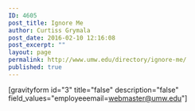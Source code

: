 ```yaml
---
ID: 4605
post_title: Ignore Me
author: Curtiss Grymala
post_date: 2016-02-10 12:16:08
post_excerpt: ""
layout: page
permalink: http://www.umw.edu/directory/ignore-me/
published: true
---
```

[gravityform id="3" title="false" description="false" field_values="employeeemail=webmaster@umw.edu"]